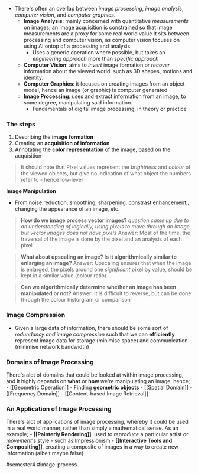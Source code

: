 - There's often an overlap between *image processing*, *image analysis*, *computer vision*, and *computer graphics*. 
	- **Image Analysis**: mainly concerned with quantitative *measurements* on images; an image acquisition is constrained so that image measurements are a proxy for some real world value
		It sits between processing and computer vision, as computer vision focuses on using AI ontop of a processing and analysis
		- Uses a generic operation where possible, but takes an *engineering approach* more than *specific approach*
	- **Computer Vision**: aims to *invert* image formation or *recover* information about the viewed world: such as 3D shapes, motions and identity.
	- **Computer Graphics**: it focuses on creating images from an object model, hence an image (or graphic) is computer generated.
	- **Image Processing**: uses and extract information from an image, to some degree, manipulating said information.
		- Fundamentals of digital image processing, in theory or practice

### The steps
1. Describing the **image formation**
2. Creating an **acquisition of information**
3. Annotating the **color representation** of the image, based on the acquisition

> It should note that Pixel values represent the *brightness* and *colour* of the viewed objects, but give no indication of what object the numbers refer to - hence low-level

**Image Manipulation**
- From noise reduction, smoothing, sharpening, constrast enhancement,, changing the appearance of an image, etc.

> **How do we image process vector images?**
> 	*question came up due to an understanding of logically, using pixels to move through an image, but vector images does not have pixels*
> Answer: Most of the time, the traversal of the image is done by the pixel and an analysis of each pixel

> **What about upscaling an image? Is it algorithmically similar to enlarging an image?**
> Answer: Upscaling ensures that when the image is enlarged, the pixels around one *significant* pixel by value, should be kept in a similar value (colour ratio)

> **Can we algorithmically determine whether an image has been manipulated or not?**
> Answer: It is difficult to reverse, but can be done through the colour historgram or comparison

### Image Compression
- Given a large data of information, there should be some sort of *redundancy and image compression* such that we can **efficiently** represent image data for storage (minimise space) and communication (minimise network bandwidth) 

### Domains of Image Processing
There's alot of domains that could be looked at within image processing, and it highly depends on **what** or **how** we're manipulating an image, hence;
	- [[Geometric Operation]]
	- Finding **geometric objects**
	- [[Spatial Domain]]
	- [[Frequency Domain]]
	- [[Content-based Image Retrieval]]

### An Application of Image Processing
There's alot of applications of image processing, whereby it could be used in a real world manner, rather than simply a mathematical sense.
As an example; 
	- **[[Painterly Rendering]]**, used to *reproduce* a particular artist or *movement*'s style
		- such as Impressionism
	- **[[Interactive Tools and Compositing]]**, creating a composite of images in a way to create new information (albeit maybe false)

#semester4 #image-process